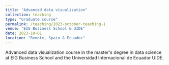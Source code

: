 ```yaml
---
title: "Advanced data visualization"
collection: teaching
type: "Graduate course"
permalink: /teaching/2023-october-teaching-1
venue: "EIG Business School & UIDE"
date: 2023-10-01
location: "Remote, Spain & Ecuador"
---
```


Advanced data visualization course in the master's degree in data science at EIG Business School and the Universidad Internacional de Ecuador UIDE.

